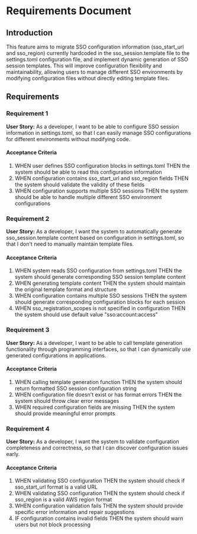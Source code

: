# Requirements Document

## Introduction

This feature aims to migrate SSO configuration information (sso_start_url and sso_region) currently hardcoded in the sso_session.template file to the settings.toml configuration file, and implement dynamic generation of SSO session templates. This will improve configuration flexibility and maintainability, allowing users to manage different SSO environments by modifying configuration files without directly editing template files.

## Requirements

### Requirement 1

**User Story:** As a developer, I want to be able to configure SSO session information in settings.toml, so that I can easily manage SSO configurations for different environments without modifying code.

#### Acceptance Criteria

1. WHEN user defines SSO configuration blocks in settings.toml THEN the system should be able to read this configuration information
2. WHEN configuration contains sso_start_url and sso_region fields THEN the system should validate the validity of these fields
3. WHEN configuration supports multiple SSO sessions THEN the system should be able to handle multiple different SSO environment configurations

### Requirement 2

**User Story:** As a developer, I want the system to automatically generate sso_session.template content based on configuration in settings.toml, so that I don't need to manually maintain template files.

#### Acceptance Criteria

1. WHEN system reads SSO configuration from settings.toml THEN the system should generate corresponding SSO session template content
2. WHEN generating template content THEN the system should maintain the original template format and structure
3. WHEN configuration contains multiple SSO sessions THEN the system should generate corresponding configuration blocks for each session
4. WHEN sso_registration_scopes is not specified in configuration THEN the system should use default value "sso:account:access"

### Requirement 3

**User Story:** As a developer, I want to be able to call template generation functionality through programming interfaces, so that I can dynamically use generated configurations in applications.

#### Acceptance Criteria

1. WHEN calling template generation function THEN the system should return formatted SSO session configuration string
2. WHEN configuration file doesn't exist or has format errors THEN the system should throw clear error messages
3. WHEN required configuration fields are missing THEN the system should provide meaningful error prompts

### Requirement 4

**User Story:** As a developer, I want the system to validate configuration completeness and correctness, so that I can discover configuration issues early.

#### Acceptance Criteria

1. WHEN validating SSO configuration THEN the system should check if sso_start_url format is a valid URL
2. WHEN validating SSO configuration THEN the system should check if sso_region is a valid AWS region format
3. WHEN configuration validation fails THEN the system should provide specific error information and repair suggestions
4. IF configuration contains invalid fields THEN the system should warn users but not block processing